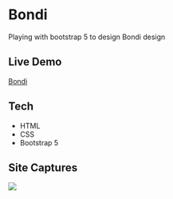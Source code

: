 # Bondi

Playing with bootstrap 5 to design Bondi design

## Live Demo
[Bondi]()


## Tech

- HTML
- CSS
- Bootstrap 5

## Site Captures

<img src= "https://user-images.githubusercontent.com/92605303/188531391-5b4f53bf-aec9-420b-af94-fc8df13829a8.png">
